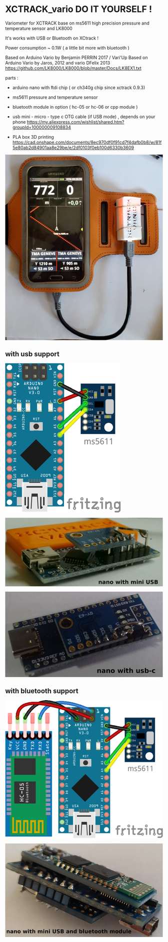 # XCTRACK_vario DO IT YOURSELF !
Variometer for XCTRACK base on ms5611 high precision pressure and temperature sensor and LK8000

It's works with USB or Bluetooth on XCtrack !

Power consumption ~ 0.1W ( a little bit more with bluetooth )

Based on Arduino Vario by Benjamin PERRIN 2017 / Vari'Up
Based on Arduino Vario by Jaros, 2012 and vario DFelix 2013
https://github.com/LK8000/LK8000/blob/master/Docs/LK8EX1.txt

parts :
- arduino nano with ftdi chip ( or ch340g chip since xctrack 0.9.3)
- ms5611 pressure and temperature sensor
- bluetooth module in option ( hc-05 or hc-06 or cpp module )
- usb mini - micro - type c OTG cable (if USB mode) , depends on your phone 
https://my.aliexpress.com/wishlist/shared.htm?groupId=100000009108834

- PLA box 3D printing
https://cad.onshape.com/documents/8ec970df0f91cd7f4dafb0b8/w/81f5e80ab2d84901aa8e29be/e/2df0103f0eb100d6330b3609

![alt text](https://raw.githubusercontent.com/dvarrel/XCTRACK_vario/master/img_xctrack512.jpg)

## with usb support

![alt text](https://raw.githubusercontent.com/dvarrel/XCTRACK_vario/master/vario_MS5611.png)

![alt text](https://raw.githubusercontent.com/dvarrel/XCTRACK_vario/master/img_usb-mini_soldered.jpg)

![alt text](https://raw.githubusercontent.com/dvarrel/XCTRACK_vario/master/img_usb-c_soldered.jpg)

## with bluetooth support

![alt text](https://raw.githubusercontent.com/dvarrel/XCTRACK_vario/master/vario_MS5611_bluetooth.png)

![alt text](https://raw.githubusercontent.com/dvarrel/XCTRACK_vario/master/img_usb-mini_bluetooth_soldered.jpg)
